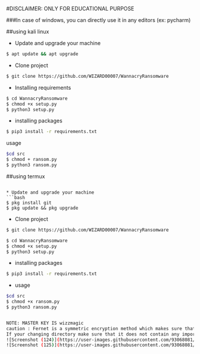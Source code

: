 #DISCLAIMER: ONLY FOR EDUCATIONAL PURPOSE


###In case of windows, you can directly use it in any editors (ex: pycharm)

##using kali linux


* Update and upgrade your machine
```bash
$ apt update && apt upgrade
```
* Clone project
```bash
$ git clone https://github.com/WIZARD00007/WannacryRansomware
```
* Installing requirements
```bash
$ cd WannacryRansomware
$ chmod +x setup.py
$ python3 setup.py 
```
* installing packages
``` bash
$ pip3 install -r requirements.txt
```
usage
```bash
$cd src
$ chmod + ransom.py
$ python3 ransom.py
```
##using termux

```

* Update and upgrade your machine
```bash
$ pkg install git
$ pkg update && pkg upgrade
```
* Clone project
```bash
$ git clone https://github.com/WIZARD00007/WannacryRansomware
```

```bash
$ cd WannacryRansomware
$ chmod +x setup.py
$ python3 setup.py 
```
* installing packages
``` bash
$ pip3 install -r requirements.txt
```
* usage
```bash
$cd src
$ chmod +x ransom.py
$ python3 ransom.py


NOTE: MASTER KEY IS wizzmagic
caution : Fernet is a symmetric encryption method which makes sure that the message ecrypted cannot br manipulated/read without the key. It uses URL safe encoding for the keys. Fernet also uses 128-bit AES.
If your changing directory make sure that it does not contain any important data.
![Screenshot (124)](https://user-images.githubusercontent.com/93068081/173743336-345eac84-ead6-4bd9-acd5-7df1e40ed739.png)
![Screenshot (125)](https://user-images.githubusercontent.com/93068081/173743467-7e95d968-b0ec-4a1f-aed2-978f2367771e.png)

